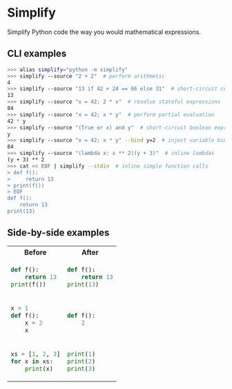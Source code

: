 # Simplify

Simplify Python code the way you would mathematical expressions.

## CLI examples

```bash
>>> alias simplify="python -m simplify"
>>> simplify --source "2 + 2"  # perform arithmetic
4
>>> simplify --source "13 if 42 + 24 == 66 else 31"  # short-circuit conditionals
13
>>> simplify --source "x = 42; 2 * x"  # resolve stateful expressions
84
>>> simplify --source "x = 42; x * y"  # perform partial evaluation
42 * y
>>> simplify --source "(True or x) and y"  # short-circuit boolean expressions
y
>>> simplify --source "x = 42; x * y" --bind y=2  # inject variable bindings into code
84
>>> simplify --source "(lambda x: x ** 2)(y + 3)"  # inline lambdas
(y + 3) ** 2
>>> cat << EOF | simplify --stdin  # inline simple function calls
> def f():
>     return 13
> print(f())
> EOF
def f():
    return 13
print(13)
```

## Side-by-side examples

<table style="width:100%">

<tr>
<th> Before </th>
<th> After </th>
</tr>

<tr>
<td>

```python
def f():
    return 13
print(f())
```

</td>
<td>

```python
def f():
    return 13
print(13)
```

</td>
</tr>

<tr>
<td>

```python
x = 1
def f():
    x = 2
    x
```

</td>
<td>

```python
def f():
    2
```

</td>
</tr>

<tr>
<td>

```python
xs = [1, 2, 3]
for x in xs:
    print(x)
```

</td>
<td>

```python
print(1)
print(2)
print(3)
```

</td>
</tr>

</table>
